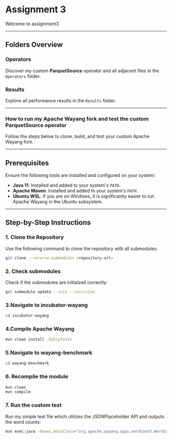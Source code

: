 # Assignment 3

Welcome to assignment3

---

## Folders Overview

### **Operators**
Discover my custom **ParquetSource** operator and all adjacent files in the `Operators` folder.

### **Results**
Explore all performance results in the `Results` folder.

---

### **How to run my Apache Wayang fork and test the custom ParquetSource operator**

Follow the steps below to clone, build, and test your custom Apache Wayang fork.

---

## **Prerequisites**
Ensure the following tools are installed and configured on your system:
- **Java 11**: Installed and added to your system's `PATH`.
- **Apache Maven**: Installed and added to your system's `PATH`.
- **Ubuntu WSL**: If you are on Windows, it is significantly easier to run Apache Wayang in the Ubuntu subsystem.
---

## **Step-by-Step Instructions**

### **1. Clone the Repository**
Use the following command to clone the repository with all submodules:
```zsh
git clone --recurse-submodules <repository-url>
```
### **2. Check submodules**
Check if the submodules are initialzed correctly:
```zsh
git submodule update --init --recursive
```
### **3.Navigate to incubator-wayang**
```zsh
cd incubator-wayang
```
### **4.Compile Apache Wayang**
```zsh
mvn clean install -DskipTests
```
### **5.Navigate to wayang-benchmark**
```zsh
cd wayang-benchmark
```
### **6. Recompile the module**
```zsh
mvn clean
mvn compile
```
### **7. Run the custom test**
Run my simple test file which utilizes the JSONPlaceholder API and outputs the word counts:
```zsh
mvn exec:java -Dexec.mainClass="org.apache.wayang.apps.wordcount.WordCountParquet"
```